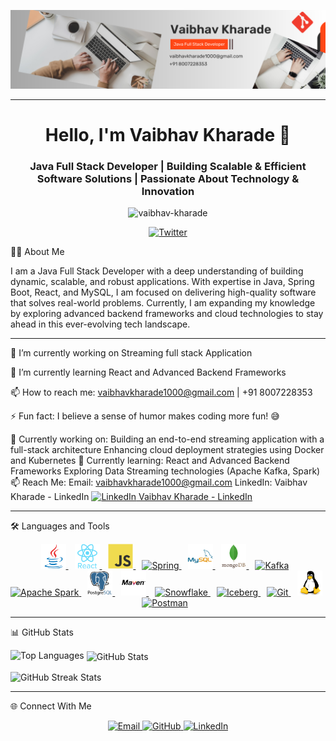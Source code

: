 ![logo](https://github.com/vaibhav-kharade/vaibhav-kharade/blob/main/GitHub.Banner..png)

---

<h1 align="center">Hello, I'm Vaibhav Kharade 👋</h1> 
<h3 align="center">Java Full Stack Developer | Building Scalable & Efficient Software Solutions | Passionate About Technology & Innovation</h3> 
<p align="center">
  <img src="https://komarev.com/ghpvc/?username=vaibhav-kharade&label=Profile%20views&color=0e75b6&style=flat" alt="vaibhav-kharade" />
</p> 
<p align="center">
  <a href="https://x.com/Vaibhav86417751" target="blank">
    <img src="https://img.shields.io/twitter/follow/Vaibhav86417751?logo=twitter&style=for-the-badge" alt="Twitter" />
  </a>
</p>

👨‍💻 About Me

I am a Java Full Stack Developer with a deep understanding of building dynamic, scalable, and robust applications. With expertise in Java, Spring Boot, React, and MySQL, I am focused on delivering high-quality software that solves real-world problems. Currently, I am expanding my knowledge by exploring advanced backend frameworks and cloud technologies to stay ahead in this ever-evolving tech landscape.


---

🔭 I’m currently working on Streaming full stack Application

🌱 I’m currently learning React and Advanced Backend Frameworks

📫 How to reach me: vaibhavkharade1000@gmail.com | +91 8007228353

⚡ Fun fact: I believe a sense of humor makes coding more fun! 😅

🔧 Currently working on:
Building an end-to-end streaming application with a full-stack architecture
Enhancing cloud deployment strategies using Docker and Kubernetes
🌱 Currently learning:
React and Advanced Backend Frameworks
Exploring Data Streaming technologies (Apache Kafka, Spark)
📫 Reach Me:
Email: vaibhavkharade1000@gmail.com
LinkedIn: Vaibhav Kharade - LinkedIn
 <a href="https://www.linkedin.com/in/vaibhavkharade-fsd/" target="_blank"> 
   <img src="https://img.shields.io/badge/LinkedIn-0077B5?style=for-the-badge&logo=linkedin&logoColor=white" alt="LinkedIn"/> Vaibhav Kharade - LinkedIn
 </a> 


---


🛠️ Languages and Tools
<p align="center"> <!-- Core Skills --> 
  <a href="https://www.java.com" target="_blank" rel="noreferrer" style="margin-right: 10px;"> 
    <img src="https://raw.githubusercontent.com/devicons/devicon/master/icons/java/java-original.svg" alt="Java" width="40" height="40" /> 
  </a> 
  <a href="https://reactjs.org/" target="_blank" rel="noreferrer" style="margin-right: 10px;"> 
    <img src="https://raw.githubusercontent.com/devicons/devicon/master/icons/react/react-original-wordmark.svg" alt="React" width="40" height="40" /> 
  </a> 
  <a href="https://developer.mozilla.org/en-US/docs/Web/JavaScript" target="_blank" rel="noreferrer" style="margin-right: 10px;"> 
    <img src="https://raw.githubusercontent.com/devicons/devicon/master/icons/javascript/javascript-original.svg" alt="JavaScript" width="40" height="40" /> 
  </a> 
  <a href="https://spring.io/" target="_blank" rel="noreferrer" style="margin-right: 10px;"> 
    <img src="https://www.vectorlogo.zone/logos/springio/springio-icon.svg" alt="Spring" width="40" height="40" /> 
  </a> 
  <a href="https://www.mysql.com/" target="_blank" rel="noreferrer" style="margin-right: 10px;"> 
    <img src="https://raw.githubusercontent.com/devicons/devicon/master/icons/mysql/mysql-original-wordmark.svg" alt="MySQL" width="40" height="40" /> 
  </a> 
  <a href="https://www.mongodb.com/" target="_blank" rel="noreferrer" style="margin-right: 10px;"> 
    <img src="https://raw.githubusercontent.com/devicons/devicon/master/icons/mongodb/mongodb-original-wordmark.svg" alt="MongoDB" width="40" height="40" /> 
  </a> 
  <a href="https://kafka.apache.org/" target="_blank" rel="noreferrer" style="margin-right: 10px;"> 
    <img src="https://cdn.jsdelivr.net/gh/devicons/devicon/icons/apachekafka/apachekafka-original.svg" alt="Kafka" width="40" height="40" /> 
  </a> 
  <a href="https://spark.apache.org/" target="_blank" rel="noreferrer" style="margin-right: 10px;"> 
    <img src="https://cdn.jsdelivr.net/gh/devicons/devicon/icons/apachekafka/apachekafka-original-wordmark.svg" alt="Apache Spark" width="40" height="40" /> 
  </a> 
  <a href="https://www.postgresql.org/" target="_blank" rel="noreferrer" style="margin-right: 10px;"> 
    <img src="https://raw.githubusercontent.com/devicons/devicon/master/icons/postgresql/postgresql-original-wordmark.svg" alt="PostgreSQL" width="40" height="40" /> 
  </a> 
  <a href="https://maven.apache.org/" target="_blank" rel="noreferrer" style="margin-right: 10px;"> 
    <img src="https://raw.githubusercontent.com/devicons/devicon/master/icons/maven/maven-original-wordmark.svg" alt="Maven" width="40" height="40" /> 
  </a> 
  <a href="https://www.snowflake.com/" target="_blank" rel="noreferrer" style="margin-right: 10px;"> 
    <img src="https://seeklogo.com/images/S/snowflake-logo-E7E6D02A4C-seeklogo.com.png" alt="Snowflake" width="40" height="40" /> 
  </a> 
  <a href="https://iceberg.apache.org/" target="_blank" rel="noreferrer" style="margin-right: 10px;"> 
    <img src="https://iceberg.apache.org/img/favicon.png" alt="Iceberg" width="40" height="40" />
  </a> 
  <a href="https://git-scm.com/" target="_blank" rel="noreferrer" style="margin-right: 10px;"> 
    <img src="https://www.vectorlogo.zone/logos/git-scm/git-scm-icon.svg" alt="Git" width="40" height="40" /> 
  </a> 
  <a href="https://www.linux.org/" target="_blank" rel="noreferrer" style="margin-right: 10px;"> 
    <img src="https://raw.githubusercontent.com/devicons/devicon/master/icons/linux/linux-original.svg" alt="Linux" width="40" height="40" /> 
  </a> 
  <a href="https://postman.com" target="_blank" rel="noreferrer" style="margin-right: 10px;"> 
    <img src="https://www.vectorlogo.zone/logos/getpostman/getpostman-icon.svg" alt="Postman" width="40" height="40" /> 
  </a> 
</p>


---

📊 GitHub Stats
<p> <img align="left" src="https://github-readme-stats.vercel.app/api/top-langs?username=vaibhav-kharade&show_icons=true&locale=en&layout=compact" alt="Top Languages" /> </p> <p> &nbsp;<img align="center" src="https://github-readme-stats.vercel.app/api?username=vaibhav-kharade&show_icons=true&locale=en" alt="GitHub Stats" /> </p> <p> <img align="center" src="https://github-readme-streak-stats.herokuapp.com/?user=vaibhav-kharade" alt="GitHub Streak Stats" /> </p>

---


🌐 Connect With Me
<p align="center"> 
<a href="https://mail.google.com/mail/?view=cm&fs=1&to=vaibhavkharade1000@gmail.com">
  <img src="https://img.shields.io/badge/Email-D14836?style=for-the-badge&logo=gmail&logoColor=white" alt="Email"/>
</a> 
<a href="https://github.com/vaibhav-kharade" target="_blank"> 
  <img src="https://img.shields.io/badge/GitHub-100000?style=for-the-badge&logo=github&logoColor=white" alt="GitHub"/> 
 </a> 
 <a href="https://www.linkedin.com/in/vaibhavkharade-fsd/" target="_blank"> 
   <img src="https://img.shields.io/badge/LinkedIn-0077B5?style=for-the-badge&logo=linkedin&logoColor=white" alt="LinkedIn"/> 
 </a> 
</p>

